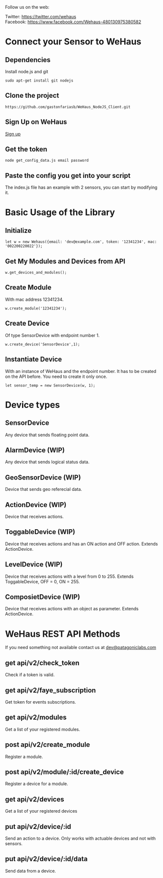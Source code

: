 Follow us on the web:

Twitter: https://twitter.com/wehaus  <br>
Facebook: https://www.facebook.com/Wehaus-480130975380582


# Connect your Sensor to WeHaus

## Dependencies

Install node.js and git

    sudo apt-get install git nodejs

## Clone the project

    https://github.com/gastonfariasb/WeHaus_NodeJS_Client.git

## Sign Up on WeHaus

[Sign up](https://app.wehaus.com/users/create_new_account)

## Get the token

    node get_config_data.js email password

## Paste the config you get into your script

The index.js file has an example with 2 sensors, you can start by modifying it.


# Basic Usage of the Library

## Initialize

    let w = new Wehaus({email: 'dev@example.com', token: '12341234', mac: '002200220022'});

## Get My Modules and Devices from API

    w.get_devices_and_modules();

## Create Module 

With mac address 12341234.

    w.create_module('12341234');

## Create Device

Of type SensorDevice with endpoint number 1.

    w.create_device('SensorDevice',1);

## Instantiate Device

With an instance of WeHaus and the endpoint number. It has to be created on the API before. You need to create it only once.

    let sensor_temp = new SensorDevice(w, 1);

# Device types

## SensorDevice

Any device that sends floating point data.

## AlarmDevice (WIP)

Any device that sends logical status data. 

## GeoSensorDevice (WIP)

Device that sends geo referecial data.

## ActionDevice (WIP)

Device that receives actions.

## ToggableDevice (WIP)

Device that receives actions and has an ON action and OFF action. Extends ActionDevice.

## LevelDevice (WIP)

Device that receives actions with a level from 0 to 255. Extends ToggableDevice, OFF = 0, ON = 255.

## ComposietDevice (WIP)

Device that receives actions with an object as parameter. Extends ActionDevice.


# WeHaus REST API Methods

If you need something not available contact us at dev@patagoniclabs.com

## get api/v2/check_token

Check if a token is valid.


## get api/v2/faye_subscription

Get token for events subscriptions.


## get api/v2/modules

Get a list of your registered modules.


## post api/v2/create_module

Register a module.


## post api/v2/module/:id/create_device

Register a device for a module.


## get api/v2/devices

Get a list of your registered devices

## put api/v2/device/:id

Send an action to a device. Only works with actuable devices and not with sensors.


## put api/v2/device/:id/data

Send data from a device.

